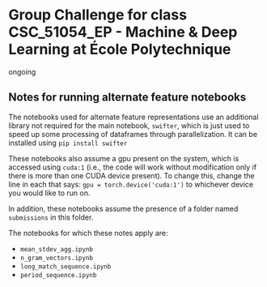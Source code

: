 # Group Challenge for class CSC_51054_EP - Machine & Deep Learning at École Polytechnique
ongoing

## Notes for running alternate feature notebooks
The notebooks used for alternate feature representations use an additional library not required for the main notebook, `swifter`, which is just used to speed up some processing of dataframes through parallelization. It can be installed using
```pip install swifter```

These notebooks also assume a gpu present on the system, which is accessed using `cuda:1` (i.e., the code will work without modification only if there is more than one CUDA device present). To change this, change the line in each that says:
`gpu = torch.device('cuda:1')`
to whichever device you would like to run on.

In addition, these notebooks assume the presence of a folder named `submissions` in this folder.

The notebooks for which these notes apply are:
 * `mean_stdev_agg.ipynb`
 * `n_gram_vectors.ipynb`
 * `long_match_sequence.ipynb`
 * `period_sequence.ipynb`